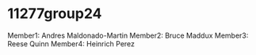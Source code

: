 # 11277group24

Member1: Andres Maldonado-Martin
Member2: Bruce Maddux
Member3: Reese Quinn
Member4: Heinrich Perez
